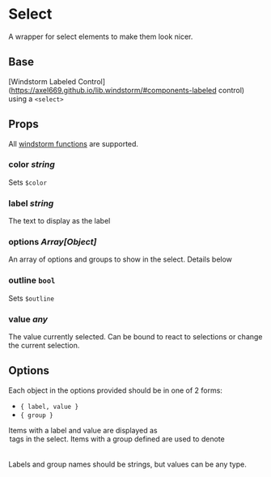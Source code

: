 # Select

A wrapper for select elements to make them look nicer.

## Base
[Windstorm Labeled Control](https://axel669.github.io/lib.windstorm/#components-labeled control)
using a `<select>`

## Props
All [windstorm functions](https://axel669.github.io/lib.windstorm/#css-shorthands)
are supported.

### color _string_
Sets `$color`

### label _string_
The text to display as the label

### options _Array[Object]_
An array of options and groups to show in the select. Details below

### outline `bool`
Sets `$outline`

### value _any_
The value currently selected. Can be bound to react to selections or
change the current selection.

## Options
Each object in the options provided should be in one of 2 forms:
- `{ label, value }`
- `{ group }`

Items with a label and value are displayed as <option> tags in the select.
Items with a group defined are used to denote <optgroup> tags. Each option
after a `{ group }` item until another group item is seen (or the end of the
array) is put into the optgroup defined by the group item.

Labels and group names should be strings, but values can be any type.
